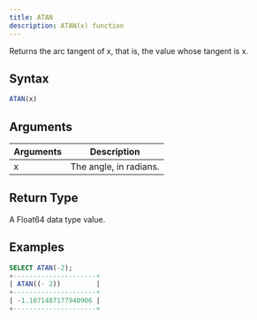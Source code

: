 ```yaml
---
title: ATAN
description: ATAN(x) function
---
```


Returns the arc tangent of x, that is, the value whose tangent is x.

## Syntax

```sql
ATAN(x)
```

## Arguments

| Arguments   | Description |
| ----------- | ----------- |
| x | The angle, in radians. |

## Return Type

A Float64 data type value.

## Examples

```sql
SELECT ATAN(-2);
+---------------------+
| ATAN((- 2))         |
+---------------------+
| -1.1071487177940906 |
+---------------------+
```

